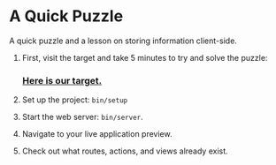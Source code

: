 # A Quick Puzzle

A quick puzzle and a lesson on storing information client-side.

 1. First, visit the target and take 5 minutes to try and solve the puzzle:

    ### [Here is our target.](http://a-quick-puzzle.matchthetarget.com/)

 1. Set up the project: `bin/setup`
 1. Start the web server: `bin/server`.
 1. Navigate to your live application preview.
 1. Check out what routes, actions, and views already exist.
